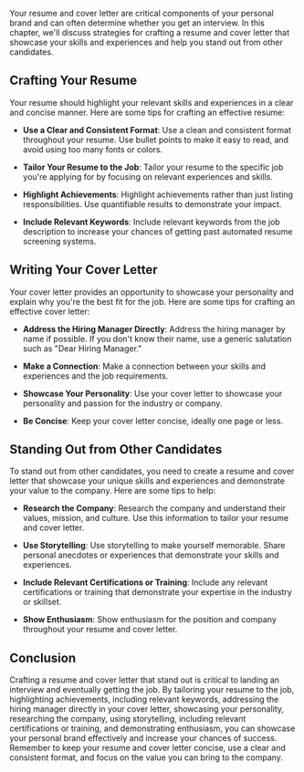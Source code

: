 
Your resume and cover letter are critical components of your personal brand and can often determine whether you get an interview. In this chapter, we'll discuss strategies for crafting a resume and cover letter that showcase your skills and experiences and help you stand out from other candidates.

Crafting Your Resume
--------------------

Your resume should highlight your relevant skills and experiences in a clear and concise manner. Here are some tips for crafting an effective resume:

* **Use a Clear and Consistent Format**: Use a clean and consistent format throughout your resume. Use bullet points to make it easy to read, and avoid using too many fonts or colors.

* **Tailor Your Resume to the Job**: Tailor your resume to the specific job you're applying for by focusing on relevant experiences and skills.

* **Highlight Achievements**: Highlight achievements rather than just listing responsibilities. Use quantifiable results to demonstrate your impact.

* **Include Relevant Keywords**: Include relevant keywords from the job description to increase your chances of getting past automated resume screening systems.

Writing Your Cover Letter
-------------------------

Your cover letter provides an opportunity to showcase your personality and explain why you're the best fit for the job. Here are some tips for crafting an effective cover letter:

* **Address the Hiring Manager Directly**: Address the hiring manager by name if possible. If you don't know their name, use a generic salutation such as "Dear Hiring Manager."

* **Make a Connection**: Make a connection between your skills and experiences and the job requirements.

* **Showcase Your Personality**: Use your cover letter to showcase your personality and passion for the industry or company.

* **Be Concise**: Keep your cover letter concise, ideally one page or less.

Standing Out from Other Candidates
----------------------------------

To stand out from other candidates, you need to create a resume and cover letter that showcase your unique skills and experiences and demonstrate your value to the company. Here are some tips to help:

* **Research the Company**: Research the company and understand their values, mission, and culture. Use this information to tailor your resume and cover letter.

* **Use Storytelling**: Use storytelling to make yourself memorable. Share personal anecdotes or experiences that demonstrate your skills and experiences.

* **Include Relevant Certifications or Training**: Include any relevant certifications or training that demonstrate your expertise in the industry or skillset.

* **Show Enthusiasm**: Show enthusiasm for the position and company throughout your resume and cover letter.

Conclusion
----------

Crafting a resume and cover letter that stand out is critical to landing an interview and eventually getting the job. By tailoring your resume to the job, highlighting achievements, including relevant keywords, addressing the hiring manager directly in your cover letter, showcasing your personality, researching the company, using storytelling, including relevant certifications or training, and demonstrating enthusiasm, you can showcase your personal brand effectively and increase your chances of success. Remember to keep your resume and cover letter concise, use a clear and consistent format, and focus on the value you can bring to the company.
